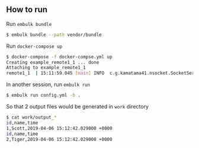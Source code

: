 ## How to run

Run `embulk bundle`

```sh
$ embulk bundle --path vendor/bundle
```

Run `docker-compose up`

```sh
$ docker-compose -f docker-compse.yml up
Creating example_remote1_1 ... done
Attaching to example_remote1_1
remote1_1  | 15:11:59.045 [main] INFO  c.g.kamatama41.nsocket.SocketServer - Starting server..
```

In another session, run `embulk run`

```sh
$ embulk run config.yml -b .
```

So that 2 output files would be generated in `work` directory

```sh
$ cat work/output_*
id,name,time
1,Scott,2019-04-06 15:12:42.029000 +0000
id,name,time
2,Tiger,2019-04-06 15:12:42.029000 +0000
```
